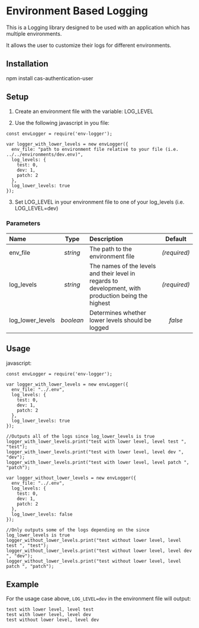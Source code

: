 # Environment Based Logging

This is a Logging library designed to be used with an application which has multiple environments.

It allows the user to customize their logs for different environments.

## Installation

npm install cas-authentication-user

## Setup

1. Create an environment file with the variable: LOG_LEVEL

2. Use the following javascript in you file:
```
const envLogger = require('env-logger');

var logger_with_lower_levels = new envLogger({
  env_file: "path to environment file relative to your file (i.e. ../../environments/dev.env)",
  log_levels: {
    test: 0,
    dev: 1,
    patch: 2
  },
  log_lower_levels: true
});
```

3. Set LOG_LEVEL in your environment file to one of your log_levels (i.e. LOG_LEVEL=dev)

### Parameters

| Name | Type | Description | Default |
|:-----|:----:|:------------|:-------:|
| env_file | _string_ | The path to the environment file | _(required)_ |
| log_levels | _string_ | The names of the levels and their level in regards to development, with production being the highest | _(required)_ |
| log_lower_levels | _boolean_ | Determines whether lower levels should be logged | _false_ |

## Usage

javascript:
```
const envLogger = require('env-logger');

var logger_with_lower_levels = new envLogger({
  env_file: "../.env",
  log_levels: {
    test: 0,
    dev: 1,
    patch: 2
  },
  log_lower_levels: true
});

//Outputs all of the logs since log_lower_levels is true
logger_with_lower_levels.print("test with lower level, level test ", "test");
logger_with_lower_levels.print("test with lower level, level dev ", "dev");
logger_with_lower_levels.print("test with lower level, level patch ", "patch");

var logger_without_lower_levels = new envLogger({
  env_file: "../.env",
  log_levels: {
    test: 0,
    dev: 1,
    patch: 2
  },
  log_lower_levels: false
});

//Only outputs some of the logs depending on the since log_lower_levels is true
logger_without_lower_levels.print("test without lower level, level test ", "test");
logger_without_lower_levels.print("test without lower level, level dev ", "dev");
logger_without_lower_levels.print("test without lower level, level patch ", "patch");
```

## Example

For the usage case above, `LOG_LEVEL=dev` in the environment file will output:
```
test with lower level, level test
test with lower level, level dev
test without lower level, level dev
```
